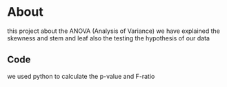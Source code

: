 # About
this project about the ANOVA (Analysis of Variance) we have explained the skewness and stem and leaf also the testing the hypothesis of our data

## Code
 we used python to calculate the p-value and F-ratio
